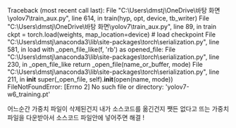 Traceback (most recent call last):
  File "C:\Users\dmstj\OneDrive\바탕 화면\yolov7\train_aux.py", line 614, in <module>
    train(hyp, opt, device, tb_writer)
  File "C:\Users\dmstj\OneDrive\바탕 화면\yolov7\train_aux.py", line 89, in train
    ckpt = torch.load(weights, map_location=device)  # load checkpoint
  File "C:\Users\dmstj\anaconda3\lib\site-packages\torch\serialization.py", line 581, in load
    with _open_file_like(f, 'rb') as opened_file:
  File "C:\Users\dmstj\anaconda3\lib\site-packages\torch\serialization.py", line 230, in _open_file_like
    return _open_file(name_or_buffer, mode)
  File "C:\Users\dmstj\anaconda3\lib\site-packages\torch\serialization.py", line 211, in __init__
    super(_open_file, self).__init__(open(name, mode))
FileNotFoundError: [Errno 2] No such file or directory: 'yolov7-w6_training.pt'

어느순간 가중치 파일이 삭제된건지 내가 소스코드를 옮긴건지 쨋든 없다고 뜨는 가중치 파일을 다운받아서 소스코드 파일안에 넣어주면 해결 !
